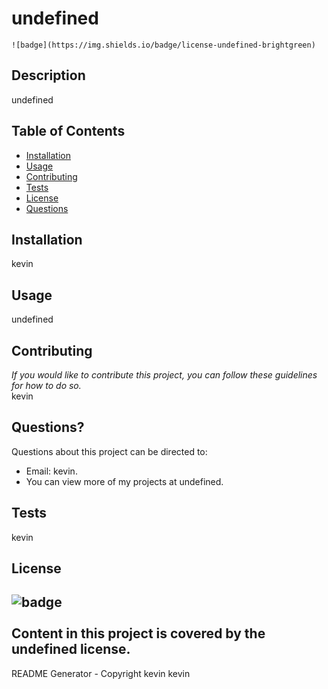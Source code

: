 # undefined
    ![badge](https://img.shields.io/badge/license-undefined-brightgreen)
    
  ## Description
  undefined
    
  ## Table of Contents
  * [Installation](#installation)
  * [Usage](#usage)
  * [Contributing](#contributing)
  * [Tests](#tests)
  * [License](#license)
  * [Questions](#questions)
  ## Installation 
  kevin
    
  ## Usage 
  undefined 
        
  ## Contributing
  *If you would like to contribute this project, you can follow these guidelines for how to do so.*
  <br />
  kevin
  ## Questions?
  Questions about this project can be directed to:
  - Email: kevin. 
  - You can view more of my projects at undefined.
  ## Tests
  kevin
  ## License
  ![badge](https://img.shields.io/badge/license-undefined-brightgreen)
  <br />     
  Content in this project is covered by the undefined license. 
  -----------
  README Generator - Copyright kevin kevin